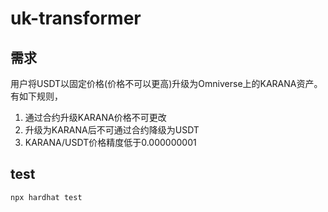 # uk-transformer
## 需求
用户将USDT以固定价格(价格不可以更高)升级为Omniverse上的KARANA资产。有如下规则，
1. 通过合约升级KARANA价格不可更改
2. 升级为KARANA后不可通过合约降级为USDT
3. KARANA/USDT价格精度低于0.000000001
## test
```bash
npx hardhat test
```
